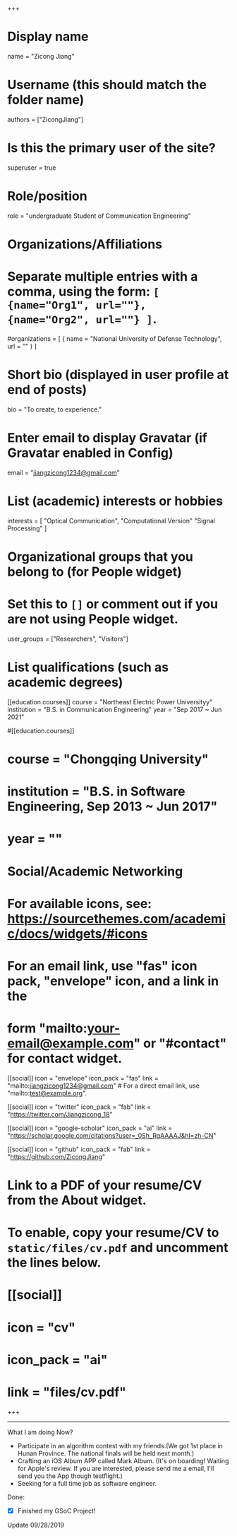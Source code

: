 +++
# Display name
name = "Zicong Jiang"

# Username (this should match the folder name)
authors = ["ZicongJiang"]

# Is this the primary user of the site?
superuser = true

# Role/position
role = "undergraduate Student of Communication Engineering"

# Organizations/Affiliations
#   Separate multiple entries with a comma, using the form: `[ {name="Org1", url=""}, {name="Org2", url=""} ]`.
#organizations = [ { name = "National University of Defense Technology", url = "" } ]

# Short bio (displayed in user profile at end of posts)
bio = "To create, to experience."

# Enter email to display Gravatar (if Gravatar enabled in Config)
email = "jiangzicong1234@gmail.com"

# List (academic) interests or hobbies
interests = [
  "Optical Communication",
  "Computational Version"
  "Signal Processing"
]

# Organizational groups that you belong to (for People widget)
#   Set this to `[]` or comment out if you are not using People widget.
user_groups = ["Researchers", "Visitors"]

# List qualifications (such as academic degrees)
[[education.courses]]
  course = "Northeast Electric Power Universityy"
  institution = "B.S. in Communication Engineering"
  year = "Sep 2017 ~ Jun 2021"

#[[education.courses]]
 # course = "Chongqing University"
#  institution = "B.S. in Software Engineering, Sep 2013 ~ Jun 2017"
 # year = ""

# Social/Academic Networking
# For available icons, see: https://sourcethemes.com/academic/docs/widgets/#icons
#   For an email link, use "fas" icon pack, "envelope" icon, and a link in the
#   form "mailto:your-email@example.com" or "#contact" for contact widget.

[[social]]
  icon = "envelope"
  icon_pack = "fas"
  link = "mailto:jiangzicong1234@gmail.com"  # For a direct email link, use "mailto:test@example.org".

[[social]]
  icon = "twitter"
  icon_pack = "fab"
  link = "https://twitter.com/Jiangzicong_18"

[[social]]
  icon = "google-scholar"
  icon_pack = "ai"
  link = "https://scholar.google.com/citations?user=_0Sh_RgAAAAJ&hl=zh-CN"

[[social]]
  icon = "github"
  icon_pack = "fab"
  link = "https://github.com/ZicongJiang"

# Link to a PDF of your resume/CV from the About widget.
# To enable, copy your resume/CV to `static/files/cv.pdf` and uncomment the lines below.
# [[social]]
#   icon = "cv"
#   icon_pack = "ai"
#   link = "files/cv.pdf"

+++




---
What I am doing Now?

- Participate in an algorithm contest with my friends.(We got 1st place in Hunan Province. The national finals will be held next month.)
- Crafting an iOS Album APP called Mark Album. (It's on boarding! Waiting for Apple's review. If you are interested, please send me a email, I'll send you the App though testflight.)
- Seeking for a full time job as software engineer.

Done:

- [x] Finished my GSoC Project!

Update 09/28/2019
